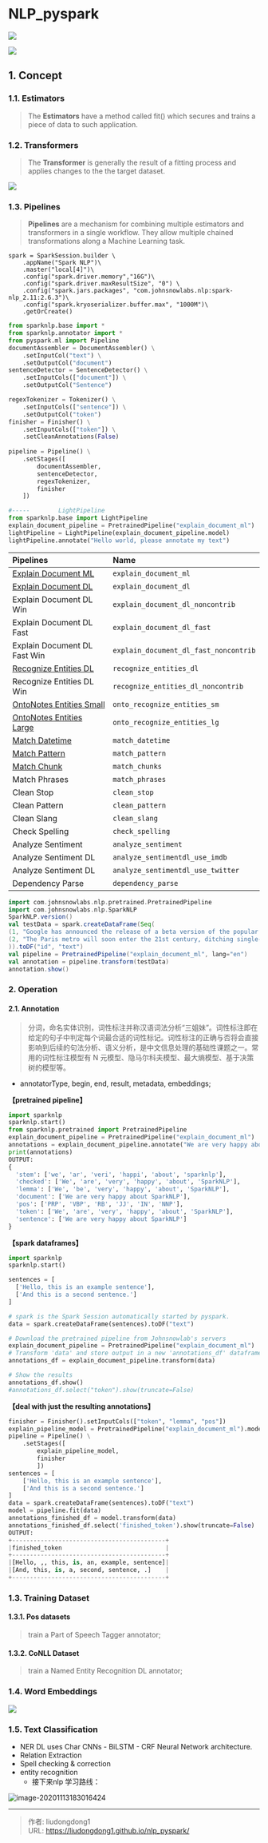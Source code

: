 # NLP_pyspark


![](https://lddpicture.oss-cn-beijing.aliyuncs.com/picture/image-20201113143906394.png)

![](https://lddpicture.oss-cn-beijing.aliyuncs.com/picture/image-20201113144728692.png)

## 1. Concept

### 1.1. Estimators

> The **Estimators** have a method called fit() which secures and trains a piece of data to such application.

### 1.2. Transformers

> The **Transformer** is generally the result of a fitting process and applies changes to the the target dataset.

![](https://lddpicture.oss-cn-beijing.aliyuncs.com/picture/image-20201113183140301.png)

###  1.3. Pipelines

> **Pipelines** are a mechanism for combining multiple estimators and transformers in a single workflow. They allow multiple chained transformations along a Machine Learning task. 

```
spark = SparkSession.builder \
    .appName("Spark NLP")\
    .master("local[4]")\
    .config("spark.driver.memory","16G")\
    .config("spark.driver.maxResultSize", "0") \
    .config("spark.jars.packages", "com.johnsnowlabs.nlp:spark-nlp_2.11:2.6.3")\
    .config("spark.kryoserializer.buffer.max", "1000M")\
    .getOrCreate()
```

```python
from sparknlp.base import *
from sparknlp.annotator import *
from pyspark.ml import Pipeline
documentAssembler = DocumentAssembler() \
    .setInputCol("text") \
    .setOutputCol("document")
sentenceDetector = SentenceDetector() \
    .setInputCols(["document"]) \
    .setOutputCol("Sentence")

regexTokenizer = Tokenizer() \
    .setInputCols(["sentence"]) \
    .setOutputCol("token")
finisher = Finisher() \
    .setInputCols(["token"]) \
    .setCleanAnnotations(False)
    
pipeline = Pipeline() \
    .setStages([
        documentAssembler,
        sentenceDetector,
        regexTokenizer,
        finisher
    ])
```

```python
#-----        LightPipeline
from sparknlp.base import LightPipeline
explain_document_pipeline = PretrainedPipeline("explain_document_ml")
lightPipeline = LightPipeline(explain_document_pipeline.model)
lightPipeline.annotate("Hello world, please annotate my text")
```

| Pipelines                                                    | Name                                  |
| :----------------------------------------------------------- | :------------------------------------ |
| [Explain Document ML](https://nlp.johnsnowlabs.com/docs/en/pipelines#explain_document_ml) | `explain_document_ml`                 |
| [Explain Document DL](https://nlp.johnsnowlabs.com/docs/en/pipelines#explain_document_dl) | `explain_document_dl`                 |
| Explain Document DL Win                                      | `explain_document_dl_noncontrib`      |
| Explain Document DL Fast                                     | `explain_document_dl_fast`            |
| Explain Document DL Fast Win                                 | `explain_document_dl_fast_noncontrib` |
| [Recognize Entities DL](https://nlp.johnsnowlabs.com/docs/en/pipelines#recognize_entities_dl) | `recognize_entities_dl`               |
| Recognize Entities DL Win                                    | `recognize_entities_dl_noncontrib`    |
| [OntoNotes Entities Small](https://nlp.johnsnowlabs.com/docs/en/pipelines#onto_recognize_entities_sm) | `onto_recognize_entities_sm`          |
| [OntoNotes Entities Large](https://nlp.johnsnowlabs.com/docs/en/pipelines#onto_recognize_entities_lg) | `onto_recognize_entities_lg`          |
| [Match Datetime](https://nlp.johnsnowlabs.com/docs/en/pipelines#match_datetime) | `match_datetime`                      |
| [Match Pattern](https://nlp.johnsnowlabs.com/docs/en/pipelines#match_pattern) | `match_pattern`                       |
| [Match Chunk](https://nlp.johnsnowlabs.com/docs/en/pipelines#match_chunks) | `match_chunks`                        |
| Match Phrases                                                | `match_phrases`                       |
| Clean Stop                                                   | `clean_stop`                          |
| Clean Pattern                                                | `clean_pattern`                       |
| Clean Slang                                                  | `clean_slang`                         |
| Check Spelling                                               | `check_spelling`                      |
| Analyze Sentiment                                            | `analyze_sentiment`                   |
| Analyze Sentiment DL                                         | `analyze_sentimentdl_use_imdb`        |
| Analyze Sentiment DL                                         | `analyze_sentimentdl_use_twitter`     |
| Dependency Parse                                             | `dependency_parse`                    |

```scala
import com.johnsnowlabs.nlp.pretrained.PretrainedPipeline
import com.johnsnowlabs.nlp.SparkNLP
SparkNLP.version()
val testData = spark.createDataFrame(Seq(
(1, "Google has announced the release of a beta version of the popular TensorFlow machine learning library"),
(2, "The Paris metro will soon enter the 21st century, ditching single-use paper tickets for rechargeable electronic cards.")
)).toDF("id", "text")
val pipeline = PretrainedPipeline("explain_document_ml", lang="en")
val annotation = pipeline.transform(testData)
annotation.show()
```

### 2. Operation

#### 2.1. Annotation

> 分词，命名实体识别，词性标注并称汉语词法分析“三姐妹”。词性标注即在给定的句子中判定每个词最合适的词性标记。词性标注的正确与否将会直接影响到后续的句法分析、语义分析，是中文信息处理的基础性课题之一。常用的词性标注模型有 N 元模型、隐马尔科夫模型、最大熵模型、基于决策树的模型等。

- annotatorType, begin, end, result, metadata, embeddings;

**【pretrained pipeline】**

```python
import sparknlp
sparknlp.start()
from sparknlp.pretrained import PretrainedPipeline
explain_document_pipeline = PretrainedPipeline("explain_document_ml")
annotations = explain_document_pipeline.annotate("We are very happy about SparkNLP")
print(annotations)
OUTPUT:
{
  'stem': ['we', 'ar', 'veri', 'happi', 'about', 'sparknlp'],
  'checked': ['We', 'are', 'very', 'happy', 'about', 'SparkNLP'],
  'lemma': ['We', 'be', 'very', 'happy', 'about', 'SparkNLP'],
  'document': ['We are very happy about SparkNLP'],
  'pos': ['PRP', 'VBP', 'RB', 'JJ', 'IN', 'NNP'],
  'token': ['We', 'are', 'very', 'happy', 'about', 'SparkNLP'],
  'sentence': ['We are very happy about SparkNLP']
}
```

**【spark dataframes】**

```python
import sparknlp
sparknlp.start()

sentences = [
  ['Hello, this is an example sentence'],
  ['And this is a second sentence.']
]

# spark is the Spark Session automatically started by pyspark.
data = spark.createDataFrame(sentences).toDF("text")

# Download the pretrained pipeline from Johnsnowlab's servers
explain_document_pipeline = PretrainedPipeline("explain_document_ml")
# Transform 'data' and store output in a new 'annotations_df' dataframe
annotations_df = explain_document_pipeline.transform(data)

# Show the results
annotations_df.show()
#annotations_df.select("token").show(truncate=False)
```

**【deal with just the resulting annotations】**

```python
finisher = Finisher().setInputCols(["token", "lemma", "pos"])
explain_pipeline_model = PretrainedPipeline("explain_document_ml").model
pipeline = Pipeline() \
    .setStages([
        explain_pipeline_model,
        finisher
        ])
sentences = [
    ['Hello, this is an example sentence'],
    ['And this is a second sentence.']
]
data = spark.createDataFrame(sentences).toDF("text")
model = pipeline.fit(data)
annotations_finished_df = model.transform(data)
annotations_finished_df.select('finished_token').show(truncate=False)
OUTPUT:
+-------------------------------------------+
|finished_token                             |
+-------------------------------------------+
|[Hello, ,, this, is, an, example, sentence]|
|[And, this, is, a, second, sentence, .]    |
+-------------------------------------------+
```

### 1.3. Training Dataset

#### 1.3.1. Pos datasets

> train a Part of Speech Tagger annotator;

#### 1.3.2. CoNLL Dataset

>  train a Named Entity Recognition DL annotator;

### 1.4. Word Embeddings

![](https://lddpicture.oss-cn-beijing.aliyuncs.com/picture/image-20201113193405004.png)

### 1.5. Text Classification

- NER DL uses Char CNNs - BiLSTM - CRF Neural Network architecture.
- Relation Extraction
- Spell checking & correction
- entity recognition
  - 接下来nlp 学习路线：

![image-20201113183016424](C:/Users/dell/AppData/Roaming/Typora/typora-user-images/image-20201113183016424.png)

---

> 作者: liudongdong1  
> URL: https://liudongdong1.github.io/nlp_pyspark/  

